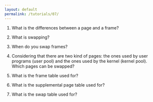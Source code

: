 ```yaml
---
layout: default
permalink: /tutorials/07/
---
```


1. What is the differences between a page and a frame? 

2. What is swapping? 

3. When do you swap frames? 

4. Considering that there are two kind of pages: the ones used by user programs (user pool) and the ones used by the kernel (kernel pool). Which pages can be swapped?

5. What is the frame table used for?  

6. What is the supplemental page table used for? 

7. What is the swap table used for? 